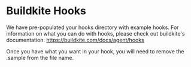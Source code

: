# Buildkite Hooks
We have pre-populated your hooks directory with example hooks. For information on what you can do with hooks, please check out buildkite's documentation: https://buildkite.com/docs/agent/hooks

Once you have what you want in your hook, you will need to remove the .sample from the file name.
